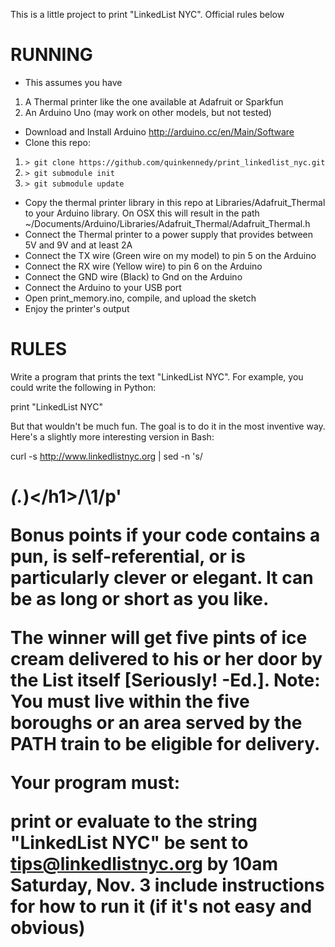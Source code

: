 This is a little project to print "LinkedList NYC". Official rules below

RUNNING
=======
* This assumes you have  
1. A Thermal printer like the one available at Adafruit or Sparkfun
2. An Arduino Uno (may work on other models, but not tested)
* Download and Install Arduino http://arduino.cc/en/Main/Software
* Clone this repo:
1. ```> git clone https://github.com/quinkennedy/print_linkedlist_nyc.git```
2. ```> git submodule init```
3. ```> git submodule update```
* Copy the thermal printer library in this repo at Libraries/Adafruit_Thermal to your Arduino library. On OSX this will result in the path ~/Documents/Arduino/Libraries/Adafruit_Thermal/Adafruit_Thermal.h
* Connect the Thermal printer to a power supply that provides between 5V and 9V and at least 2A
* Connect the TX wire (Green wire on my model) to pin 5 on the Arduino
* Connect the RX wire (Yellow wire) to pin 6 on the Arduino
* Connect the GND wire (Black) to Gnd on the Arduino
* Connect the Arduino to your USB port
* Open print_memory.ino, compile, and upload the sketch
* Enjoy the printer's output

RULES
======
Write a program that prints the text "LinkedList NYC". For example, you could write the following in Python:

print "LinkedList NYC"

But that wouldn't be much fun. The goal is to do it in the most inventive way. Here's a slightly more interesting version in Bash:

curl -s http://www.linkedlistnyc.org | sed -n 's/ *<h1>\(.*\)<\/h1>/\1/p'

Bonus points if your code contains a pun, is self-referential, or is particularly clever or elegant. It can be as long or short as you like.

The winner will get five pints of ice cream delivered to his or her door by the List itself [Seriously! -Ed.]. Note: You must live within the five boroughs or an area served by the PATH train to be eligible for delivery.

Your program must:

print or evaluate to the string "LinkedList NYC"
be sent to tips@linkedlistnyc.org by 10am Saturday, Nov. 3
include instructions for how to run it (if it's not easy and obvious)
